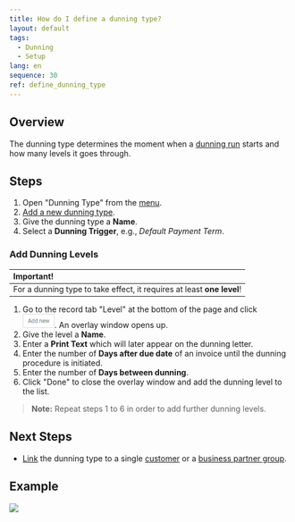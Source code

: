```yaml
---
title: How do I define a dunning type?
layout: default
tags:
  - Dunning
  - Setup
lang: en
sequence: 30
ref: define_dunning_type
---
```


## Overview
The dunning type determines the moment when a [dunning run](Dunning_Run) starts and how many levels it goes through.

## Steps
1. Open "Dunning Type" from the [menu](Menu).
1. [Add a new dunning type](New_Record_Window).
1. Give the dunning type a **Name**.
1. Select a **Dunning Trigger**, e.g., *Default Payment Term*.

### Add Dunning Levels

| **Important!** |
| :- |
| For a dunning type to take effect, it requires at least **one level**! |

1. Go to the record tab "Level" at the bottom of the page and click ![](assets/Add_New_Button.png). An overlay window opens up.
1. Give the level a **Name**.
1. Enter a **Print Text** which will later appear on the dunning letter.
1. Enter the number of **Days after due date** of an invoice until the dunning procedure is initiated.
1. Enter the number of **Days between dunning**.
1. Click "Done" to close the overlay window and add the dunning level to the list.
 >**Note:** Repeat steps 1 to 6 in order to add further dunning levels.

## Next Steps
- [Link](link_dunning_type_to_partner) the dunning type to a single [customer](New_business_partner_customer) or a [business partner group](New_Business_Partner_Group).

## Example
![](assets/Define_dunning_type.gif)
